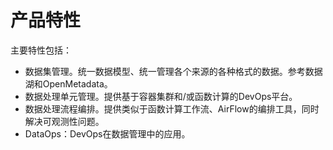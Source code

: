 # 产品特性

主要特性包括：

- 数据集管理。统一数据模型、统一管理各个来源的各种格式的数据。参考数据湖和OpenMetadata。
- 数据处理单元管理。提供基于容器集群和/或函数计算的DevOps平台。
- 数据处理流程编排。提供类似于函数计算工作流、AirFlow的编排工具，同时解决可观测性问题。
- DataOps：DevOps在数据管理中的应用。
